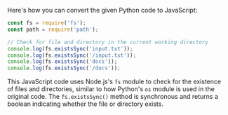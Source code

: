  Here's how you can convert the given Python code to JavaScript:

```javascript
const fs = require('fs');
const path = require('path');

// Check for file and directory in the current working directory
console.log(fs.existsSync('input.txt'));
console.log(fs.existsSync('/input.txt'));
console.log(fs.existsSync('docs'));
console.log(fs.existsSync('/docs'));
```

This JavaScript code uses Node.js's `fs` module to check for the existence of files and directories, similar to how Python's `os` module is used in the original code. The `fs.existsSync()` method is synchronous and returns a boolean indicating whether the file or directory exists.
